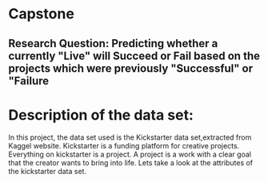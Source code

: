 # Capstone

## Research Question: Predicting whether a currently "Live" will Succeed or Fail based on the projects which were previously "Successful" or "Failure

# Description of the data set:
In this project, the data set used is the Kickstarter data set,extracted from Kaggel website. Kickstarter is a funding platform for creative projects. Everything on kickstarter is a project. A project is a work with a clear goal that the creator wants to bring into life. Lets take a look at the attributes of the kickstarter data set.
